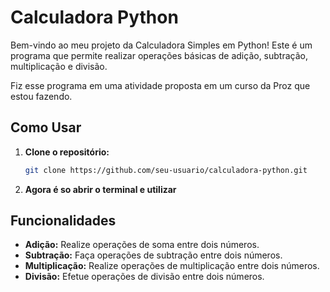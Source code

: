 # Calculadora Python

Bem-vindo ao meu projeto da Calculadora Simples em Python! Este é um programa que permite realizar operações básicas de adição, subtração, multiplicação e divisão.

Fiz esse programa em uma atividade proposta em um curso da Proz que estou fazendo.

## Como Usar

1. **Clone o repositório:**

   ```bash
   git clone https://github.com/seu-usuario/calculadora-python.git

2. **Agora é so abrir o terminal e utilizar**

## Funcionalidades

- **Adição:** Realize operações de soma entre dois números.
- **Subtração:** Faça operações de subtração entre dois números.
- **Multiplicação:** Realize operações de multiplicação entre dois números.
- **Divisão:** Efetue operações de divisão entre dois números.

